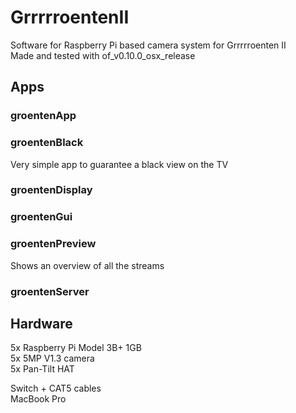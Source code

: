 # GrrrrroentenII
Software for Raspberry Pi based camera system for Grrrrroenten II  
Made and tested with of_v0.10.0_osx_release  

## Apps  
### groentenApp  
### groentenBlack  
Very simple app to guarantee a black view on the TV  
### groentenDisplay  
### groentenGui  
### groentenPreview  
Shows an overview of all the streams  
### groentenServer  


## Hardware  
5x Raspberry Pi Model 3B+ 1GB  
5x 5MP V1.3 camera  
5x Pan-Tilt HAT  

Switch + CAT5 cables  
MacBook Pro  
